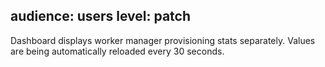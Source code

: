 audience: users
level: patch
---

Dashboard displays worker manager provisioning stats separately. Values are being automatically reloaded every 30 seconds.
